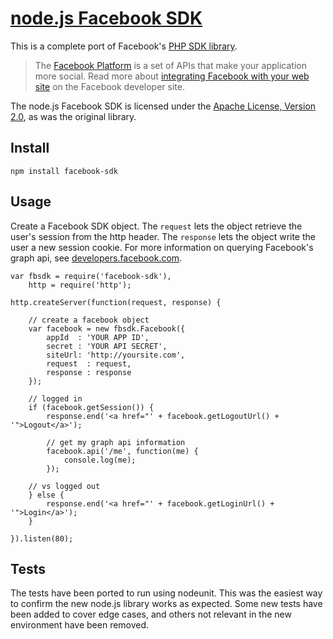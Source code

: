 [node.js Facebook SDK](https://github.com/tenorviol/node-facebook-sdk)
======================

This is a complete port of Facebook's [PHP SDK library](http://github.com/facebook/php-sdk).

> The [Facebook Platform](http://developers.facebook.com/) is
> a set of APIs that make your application more social. Read more about
> [integrating Facebook with your web site](http://developers.facebook.com/docs/guides/web)
> on the Facebook developer site.

The node.js Facebook SDK is licensed under the
[Apache License, Version 2.0](http://www.apache.org/licenses/LICENSE-2.0.html),
as was the original library.

Install
-------

	npm install facebook-sdk

Usage
-----

Create a Facebook SDK object. The `request` lets the object retrieve the
user's session from the http header. The `response` lets the object write
the user a new session cookie. For more information on querying Facebook's
graph api, see [developers.facebook.com](http://developers.facebook.com/docs/reference/api/).


	var fbsdk = require('facebook-sdk'),
		http = require('http');
	
	http.createServer(function(request, response) {
		
		// create a facebook object
		var facebook = new fbsdk.Facebook({
			appId  : 'YOUR APP ID',
			secret : 'YOUR API SECRET',
			siteUrl: 'http://yoursite.com',
			request  : request,
			response : response
		});
		
		// logged in
		if (facebook.getSession()) {
			response.end('<a href="' + facebook.getLogoutUrl() + '">Logout</a>');
			
			// get my graph api information
			facebook.api('/me', function(me) {
				console.log(me);
			});
			
		// vs logged out
		} else {
			response.end('<a href="' + facebook.getLoginUrl() + '">Login</a>');
		}
		
	}).listen(80);


Tests
-----

The tests have been ported to run using nodeunit. This was the easiest way to confirm
the new node.js library works as expected. Some new tests have been added to cover
edge cases, and others not relevant in the new environment have been removed.
